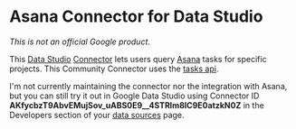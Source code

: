 # Asana Connector for Data Studio

*This is not an official Google product*.

This [Data Studio](https://datastudio.google.com) [Connector](https://developers.google.com/datastudio/connector) lets users query
[Asana](https://asana.com/) tasks for specific projects. This Community
Connector uses the [tasks
api](https://asana.com/developers/api-reference/tasks).

I'm not currently maintaining the connector nor the integration with Asana, but you can still try it out in Google Data Studio using Connector ID **AKfycbzT9AbvEMujSov_uABS0E9__4STRlm8lC9E0atzkN0Z** in the Developers section of your [data sources](https://datastudio.google.com/datasources/) page.

